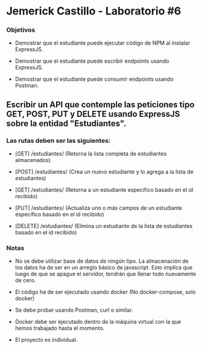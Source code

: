 # Jemerick Castillo - Laboratorio #6

###  Objetivos

* Demostrar que el estudiante puede ejecutar código de NPM al instalar ExpressJS.

* Demostrar que el estudiante puede escribir endpoints usando ExpressJS.

* Demostrar que el estudiante puede consumir endpoints usando Postman.

##  Escribir un API que contemple las peticiones tipo GET, POST, PUT y DELETE usando ExpressJS sobre la entidad "Estudiantes".

### Las rutas deben ser las siguientes:

* [GET] /estudiantes/  (Retorna la lista completa de estudiantes almacenados)

* [POST] /estudiantes/ (Crea un nuevo estudiante y lo agrega a la lista de estudiantes)

* [GET] /estudiantes/<id> (Retorna a un estudiante específico basado en el id recibido)

* [PUT] /estudiantes/<id> (Actualiza uno o más campos de un estudiante específico basado en el id recibido)

* [DELETE] /estudiantes/<id> (Elimina un estudiante de la lista de estudiantes basado en el id recibido)


###  Notas

* No se debe utilizar base de datos de ningún tipo. La almacenación de los datos ha de ser en un arreglo básico de javascript. Esto implica que luego de que se apague el servidor, tendrán que llenar todo nuevamente de cero.

* El código ha de ser ejecutado usando docker (No docker-compose, solo docker)

* Se debe probar usando Postman, curl o similar.

* Docker debe ser ejecutado dentro de la máquina virtual con la que hemos trabajado hasta el momento.

* El proyecto es individual.